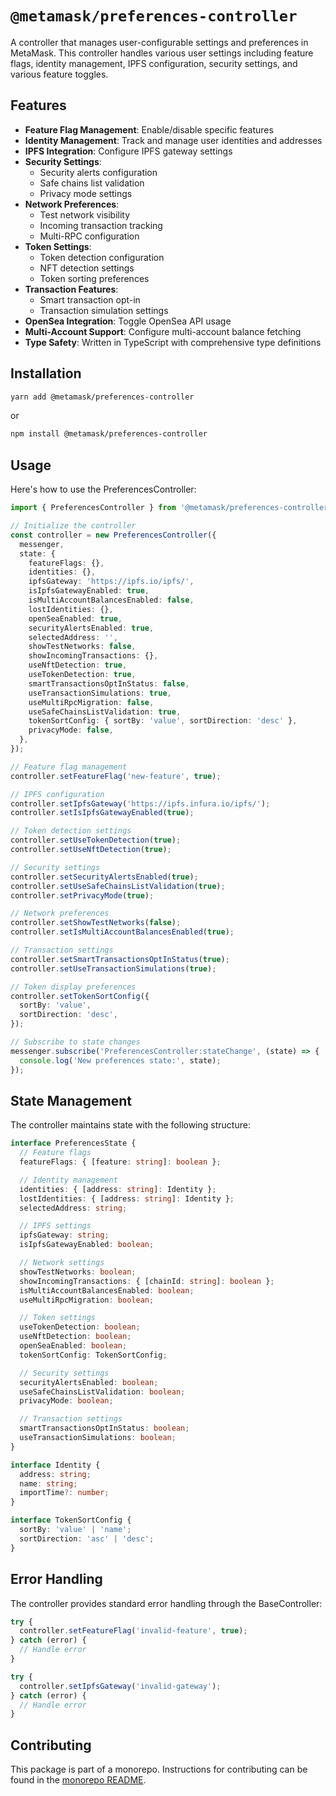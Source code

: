# `@metamask/preferences-controller`

A controller that manages user-configurable settings and preferences in MetaMask. This controller handles various user settings including feature flags, identity management, IPFS configuration, security settings, and various feature toggles.

## Features

- **Feature Flag Management**: Enable/disable specific features
- **Identity Management**: Track and manage user identities and addresses
- **IPFS Integration**: Configure IPFS gateway settings
- **Security Settings**:
  - Security alerts configuration
  - Safe chains list validation
  - Privacy mode settings
- **Network Preferences**:
  - Test network visibility
  - Incoming transaction tracking
  - Multi-RPC configuration
- **Token Settings**:
  - Token detection configuration
  - NFT detection settings
  - Token sorting preferences
- **Transaction Features**:
  - Smart transaction opt-in
  - Transaction simulation settings
- **OpenSea Integration**: Toggle OpenSea API usage
- **Multi-Account Support**: Configure multi-account balance fetching
- **Type Safety**: Written in TypeScript with comprehensive type definitions

## Installation

```bash
yarn add @metamask/preferences-controller
```

or

```bash
npm install @metamask/preferences-controller
```

## Usage

Here's how to use the PreferencesController:

```typescript
import { PreferencesController } from '@metamask/preferences-controller';

// Initialize the controller
const controller = new PreferencesController({
  messenger,
  state: {
    featureFlags: {},
    identities: {},
    ipfsGateway: 'https://ipfs.io/ipfs/',
    isIpfsGatewayEnabled: true,
    isMultiAccountBalancesEnabled: false,
    lostIdentities: {},
    openSeaEnabled: true,
    securityAlertsEnabled: true,
    selectedAddress: '',
    showTestNetworks: false,
    showIncomingTransactions: {},
    useNftDetection: true,
    useTokenDetection: true,
    smartTransactionsOptInStatus: false,
    useTransactionSimulations: true,
    useMultiRpcMigration: false,
    useSafeChainsListValidation: true,
    tokenSortConfig: { sortBy: 'value', sortDirection: 'desc' },
    privacyMode: false,
  },
});

// Feature flag management
controller.setFeatureFlag('new-feature', true);

// IPFS configuration
controller.setIpfsGateway('https://ipfs.infura.io/ipfs/');
controller.setIsIpfsGatewayEnabled(true);

// Token detection settings
controller.setUseTokenDetection(true);
controller.setUseNftDetection(true);

// Security settings
controller.setSecurityAlertsEnabled(true);
controller.setUseSafeChainsListValidation(true);
controller.setPrivacyMode(true);

// Network preferences
controller.setShowTestNetworks(false);
controller.setIsMultiAccountBalancesEnabled(true);

// Transaction settings
controller.setSmartTransactionsOptInStatus(true);
controller.setUseTransactionSimulations(true);

// Token display preferences
controller.setTokenSortConfig({
  sortBy: 'value',
  sortDirection: 'desc',
});

// Subscribe to state changes
messenger.subscribe('PreferencesController:stateChange', (state) => {
  console.log('New preferences state:', state);
});
```

## State Management

The controller maintains state with the following structure:

```typescript
interface PreferencesState {
  // Feature flags
  featureFlags: { [feature: string]: boolean };

  // Identity management
  identities: { [address: string]: Identity };
  lostIdentities: { [address: string]: Identity };
  selectedAddress: string;

  // IPFS settings
  ipfsGateway: string;
  isIpfsGatewayEnabled: boolean;

  // Network settings
  showTestNetworks: boolean;
  showIncomingTransactions: { [chainId: string]: boolean };
  isMultiAccountBalancesEnabled: boolean;
  useMultiRpcMigration: boolean;

  // Token settings
  useTokenDetection: boolean;
  useNftDetection: boolean;
  openSeaEnabled: boolean;
  tokenSortConfig: TokenSortConfig;

  // Security settings
  securityAlertsEnabled: boolean;
  useSafeChainsListValidation: boolean;
  privacyMode: boolean;

  // Transaction settings
  smartTransactionsOptInStatus: boolean;
  useTransactionSimulations: boolean;
}

interface Identity {
  address: string;
  name: string;
  importTime?: number;
}

interface TokenSortConfig {
  sortBy: 'value' | 'name';
  sortDirection: 'asc' | 'desc';
}
```

## Error Handling

The controller provides standard error handling through the BaseController:

```typescript
try {
  controller.setFeatureFlag('invalid-feature', true);
} catch (error) {
  // Handle error
}

try {
  controller.setIpfsGateway('invalid-gateway');
} catch (error) {
  // Handle error
}
```

## Contributing

This package is part of a monorepo. Instructions for contributing can be found in the [monorepo README](https://github.com/MetaMask/core#readme).
